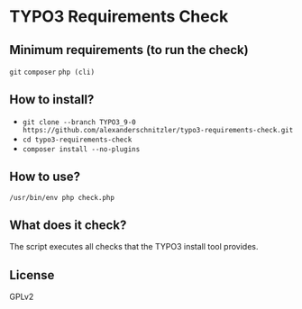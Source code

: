 # TYPO3 Requirements Check

## Minimum requirements (to run the check)

`git`
`composer`
`php (cli)`

## How to install?

- `git clone --branch TYPO3_9-0 https://github.com/alexanderschnitzler/typo3-requirements-check.git`
- `cd typo3-requirements-check`
- `composer install --no-plugins`

## How to use?

`/usr/bin/env php check.php`

## What does it check?

The script executes all checks that the TYPO3 install tool provides.

## License
GPLv2
